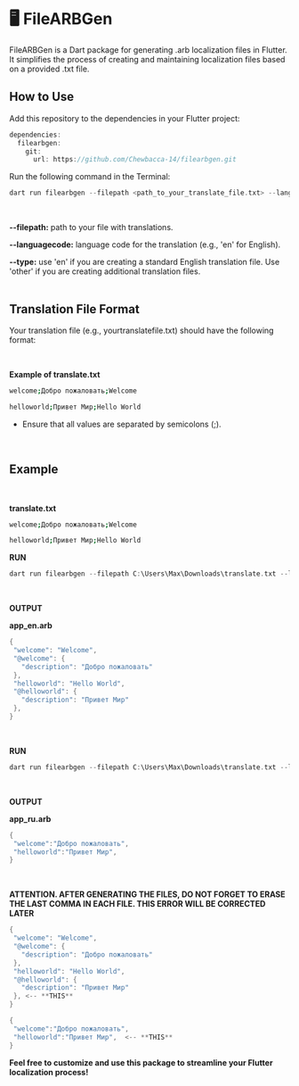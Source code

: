 # 🖥️ FileARBGen


FileARBGen is a Dart package for generating .arb localization files in Flutter. It simplifies the process of creating and maintaining localization files based on a provided .txt file.

## How to Use
Add this repository to the dependencies in your Flutter project:

```dart
dependencies:
  filearbgen:
    git:
      url: https://github.com/Chewbacca-14/filearbgen.git
```
Run the following command in the Terminal:
<br/>
```dart
dart run filearbgen --filepath <path_to_your_translate_file.txt> --languagecode <language_code> --type <en/other>
```

<br/>


**--filepath:** path to your file with translations.

**--languagecode:** language code for the translation (e.g., 'en' for English).

**--type:** use 'en' if you are creating a standard English translation file. Use 'other' if you are creating additional translation files.
<br/><br/>

## Translation File Format
Your translation file (e.g., yourtranslatefile.txt) should have the following format:

<br/>

**Example of translate.txt**
```bash
welcome;Добро пожаловать;Welcome

helloworld;Привет Мир;Hello World
```
- Ensure that all values are separated by semicolons (;).

  
<br/>

## Example

<br/>

**translate.txt**

```bash
welcome;Добро пожаловать;Welcome

helloworld;Привет Мир;Hello World
```

**RUN**

```dart
dart run filearbgen --filepath C:\Users\Max\Downloads\translate.txt --languagecode en --type en
```
<br/>



**OUTPUT**

**app_en.arb**

```dart
{
 "welcome": "Welcome",
 "@welcome": {
   "description": "Добро пожаловать"
 },
 "helloworld": "Hello World",
 "@helloworld": {
   "description": "Привет Мир"
 },
}
```
<br/>

**RUN**

```dart
dart run filearbgen --filepath C:\Users\Max\Downloads\translate.txt --languagecode ru --type other
```
<br/>



**OUTPUT**

**app_ru.arb**

```dart
{
 "welcome":"Добро пожаловать",
 "helloworld":"Привет Мир",
}
```

<br/>


**ATTENTION. AFTER GENERATING THE FILES, DO NOT FORGET TO ERASE THE LAST COMMA IN EACH FILE. THIS ERROR WILL BE CORRECTED LATER**

```dart
{
 "welcome": "Welcome",
 "@welcome": {
   "description": "Добро пожаловать"
 },
 "helloworld": "Hello World",
 "@helloworld": {
   "description": "Привет Мир"
 }, <-- **THIS**
}
```

```dart
{
 "welcome":"Добро пожаловать",
 "helloworld":"Привет Мир",  <-- **THIS**
}
```

__**Feel free to customize and use this package to streamline your Flutter localization process!**__

